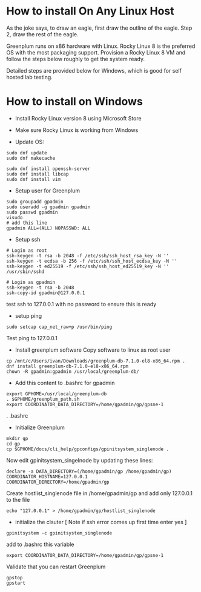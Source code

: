 # How to install On Any Linux Host
As the joke says, to draw an eagle, first draw the outline of the eagle.  Step 2, draw the rest of the eagle.

Greenplum runs on x86 hardware with Linux.  Rocky Linux 8 is the preferred OS with the most packaging support.
Provision a Rocky Linux 8 VM and follow the steps below roughly to get the system ready.

Detailed steps are provided below for Windows, which is good for self hosted lab testing.

# How to install on Windows
- Install Rocky Linux version 8 using Microsoft Store
- Make sure Rocky Linux is working from Windows

- Update OS:
```
sudo dnf update
sudo dnf makecache

sudo dnf install openssh-server
sudo dnf install libcap
sudo dnf install vim
```

- Setup user for Greenplum
```
sudo groupadd gpadmin
sudo useradd -g gpadmin gpadmin
sudo passwd gpadmin
visudo
# add this line
gpadmin ALL=(ALL) NOPASSWD: ALL
```

- Setup ssh
```
# Login as root
ssh-keygen -t rsa -b 2048 -f /etc/ssh/ssh_host_rsa_key -N ''
ssh-keygen -t ecdsa -b 256 -f /etc/ssh/ssh_host_ecdsa_key -N ''
ssh-keygen -t ed25519 -f /etc/ssh/ssh_host_ed25519_key -N ''
/usr/sbin/sshd

# Login as gpadmin
ssh-keygen -t rsa -b 2048
ssh-copy-id gpadmin@127.0.0.1
```
test ssh to 127.0.0.1 with no password to ensure this is ready

- setup ping
```
sudo setcap cap_net_raw+p /usr/bin/ping
```
Test ping to 127.0.0.1

- Install greenplum software
Copy software to linux as root user
```
cp /mnt/c/Users/ivan/Downloads/greenplum-db-7.1.0-el8-x86_64.rpm .
dnf install greenplum-db-7.1.0-el8-x86_64.rpm
chown -R gpadmin:gpadmin /usr/local/greenplum-db/
```

- Add this content to .bashrc for gpadmin
```
export GPHOME=/usr/local/greenplum-db
. $GPHOME/greenplum_path.sh
export COORDINATOR_DATA_DIRECTORY=/home/gpadmin/gp/gpsne-1
```
. .bashrc

- Initialize Greenplum
```
mkdir gp
cd gp
cp $GPHOME/docs/cli_help/gpconfigs/gpinitsystem_singlenode .
```
Now edit gpinitsystem_singelnode by updating these lines:
```
declare -a DATA_DIRECTORY=(/home/gpadmin/gp /home/gpadmin/gp)
COORDINATOR_HOSTNAME=127.0.0.1
COORDINATOR_DIRECTORY=/home/gpadmin/gp
```

Create hostlist_singlenode file in /home/gpadmin/gp and add only 127.0.0.1 to the file
```
echo "127.0.0.1" > /home/gpadmin/gp/hostlist_singlenode
```
- initialize the clsuter [ Note if ssh error comes up first time enter yes ]
```
gpinitsystem -c gpinitsystem_singlenode
```

add to .bashrc this variable
```
export COORDINATOR_DATA_DIRECTORY=/home/gpadmin/gp/gpsne-1
```

Validate that  you can restart Greenplum
```
gpstop
gpstart
```



